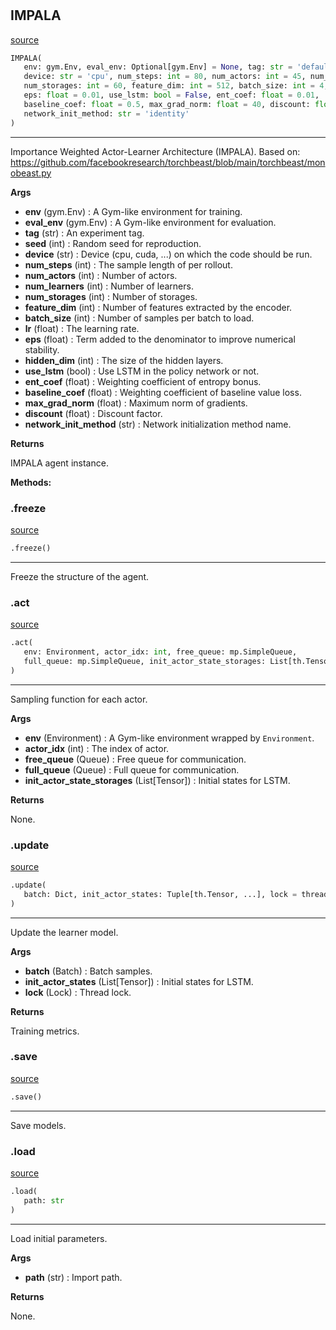 #


## IMPALA
[source](https://github.com/RLE-Foundation/rllte/blob/main/rllte/xploit/agent/impala.py/#L113)
```python 
IMPALA(
   env: gym.Env, eval_env: Optional[gym.Env] = None, tag: str = 'default', seed: int = 1,
   device: str = 'cpu', num_steps: int = 80, num_actors: int = 45, num_learners: int = 4,
   num_storages: int = 60, feature_dim: int = 512, batch_size: int = 4, lr: float = 0.0004,
   eps: float = 0.01, use_lstm: bool = False, ent_coef: float = 0.01,
   baseline_coef: float = 0.5, max_grad_norm: float = 40, discount: float = 0.99,
   network_init_method: str = 'identity'
)
```


---
Importance Weighted Actor-Learner Architecture (IMPALA).
Based on: https://github.com/facebookresearch/torchbeast/blob/main/torchbeast/monobeast.py


**Args**

* **env** (gym.Env) : A Gym-like environment for training.
* **eval_env** (gym.Env) : A Gym-like environment for evaluation.
* **tag** (str) : An experiment tag.
* **seed** (int) : Random seed for reproduction.
* **device** (str) : Device (cpu, cuda, ...) on which the code should be run.
* **num_steps** (int) : The sample length of per rollout.
* **num_actors** (int) : Number of actors.
* **num_learners** (int) : Number of learners.
* **num_storages** (int) : Number of storages.
* **feature_dim** (int) : Number of features extracted by the encoder.
* **batch_size** (int) : Number of samples per batch to load.
* **lr** (float) : The learning rate.
* **eps** (float) : Term added to the denominator to improve numerical stability.
* **hidden_dim** (int) : The size of the hidden layers.
* **use_lstm** (bool) : Use LSTM in the policy network or not.
* **ent_coef** (float) : Weighting coefficient of entropy bonus.
* **baseline_coef** (float) : Weighting coefficient of baseline value loss.
* **max_grad_norm** (float) : Maximum norm of gradients.
* **discount** (float) : Discount factor.
* **network_init_method** (str) : Network initialization method name.



**Returns**

IMPALA agent instance.


**Methods:**


### .freeze
[source](https://github.com/RLE-Foundation/rllte/blob/main/rllte/xploit/agent/impala.py/#L189)
```python
.freeze()
```

---
Freeze the structure of the agent.

### .act
[source](https://github.com/RLE-Foundation/rllte/blob/main/rllte/xploit/agent/impala.py/#L213)
```python
.act(
   env: Environment, actor_idx: int, free_queue: mp.SimpleQueue,
   full_queue: mp.SimpleQueue, init_actor_state_storages: List[th.Tensor]
)
```

---
Sampling function for each actor.


**Args**

* **env** (Environment) : A Gym-like environment wrapped by `Environment`.
* **actor_idx** (int) : The index of actor.
* **free_queue** (Queue) : Free queue for communication.
* **full_queue** (Queue) : Full queue for communication.
* **init_actor_state_storages** (List[Tensor]) : Initial states for LSTM.


**Returns**

None.

### .update
[source](https://github.com/RLE-Foundation/rllte/blob/main/rllte/xploit/agent/impala.py/#L273)
```python
.update(
   batch: Dict, init_actor_states: Tuple[th.Tensor, ...], lock = threading.Lock()
)
```

---
Update the learner model.


**Args**

* **batch** (Batch) : Batch samples.
* **init_actor_states** (List[Tensor]) : Initial states for LSTM.
* **lock** (Lock) : Thread lock.


**Returns**

Training metrics.

### .save
[source](https://github.com/RLE-Foundation/rllte/blob/main/rllte/xploit/agent/impala.py/#L334)
```python
.save()
```

---
Save models.

### .load
[source](https://github.com/RLE-Foundation/rllte/blob/main/rllte/xploit/agent/impala.py/#L342)
```python
.load(
   path: str
)
```

---
Load initial parameters.


**Args**

* **path** (str) : Import path.


**Returns**

None.
